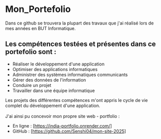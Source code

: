 # Mon_Portefolio
Dans ce github se trouvera la plupart des travaux que j'ai réalisé lors de mes années en BUT Informatique.

## Les compétences testées et présentes dans ce portefolio sont :
  
  - Réaliser le développement d'une application
  - Optimiser des applications informatiques
  - Administrer des systèmes informatiques communicants
  - Gérer des données de l'information
  - Conduire un projet
  - Travailler dans une équipe informatique

Les projets des différentes compétences m'ont appris le cycle de vie complet du développement d'une application. \
\
J'ai ainsi pu concevoir mon propre site web - portfolio : 
  - En ligne : [https://india-portfolio.onrender.com/]
  - GitHub : [https://github.com/Senshi04/mon-site-2025]
